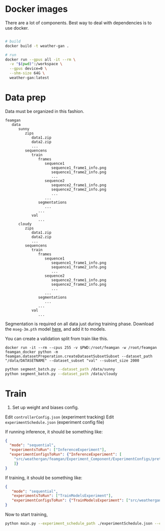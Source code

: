 # Docker images

There are a lot of components. Best way to deal with dependencies is to use docker.

```bash

# build
docker build -t weather-gan .

# run
docker run --gpus all -it --rm \
  -v "$(pwd)":/workspace \
  --gpus device=0 \
  --shm-size 64G \
  weather-gan:latest
```

# Data prep

Data must be organized in this fashion.


```
feamgan
   data
      sunny
         zips
            data1.zip
            data2.zip
            ...
         sequencens
            train
               frames
                  sequence1
                     sequence1_frame1_info.png
                     sequence1_frame2_info.png
                     ...
                  sequence2
                     sequence2_frame1_info.png
                     sequence2_frame2_info.png
                     ...
                  ...
               segmentations
                  ...
               ...
            val
               ...
      cloudy
         zips
            data1.zip
            data2.zip
            ...
         sequencens
            train
               frames
                  sequence1
                     sequence1_frame1_info.png
                     sequence1_frame2_info.png
                     ...
                  sequence2
                     sequence2_frame1_info.png
                     sequence2_frame2_info.png
                     ...
                  ...
               segmentations
                  ...
               ...
            val
               ...
```

Segmentation is required on all data just during training phase. Download the ```mseg-3m.pth``` model [here](https://drive.google.com/file/d/1BeZt6QXLwVQJhOVd_NTnVTmtAO1zJYZ-/view), and add it to models.


You can create a validation split from train like this.

```
docker run -it --rm --cpus 255 -v $PWD:/root/feamgan -w /root/feamgan feamgan_docker python -m feamgan.datasetPreperation.createDatasetSubsetSubset --dataset_path "/data/DATASETNAME" --dataset_subset "val" --subset_size 2000
```



```bash
python segment_batch.py --dataset_path /data/sunny
python segment_batch.py --dataset_path /data/cloudy
```

# Train

1) Set up weight and biases config. 

Edit `controllerConfig.json` (experiment tracking)
Edit `experimentSchedule.json` (experiment config file)

If running inference, it should be something like:

```json
{
  "mode": "sequential",
  "experimentsToRun": ["InferenceExperiment"],
  "experimentConfigsToRun": {"InferenceExperiment": [
    "src/weathergan/feamgan/Experiment_Component/ExperimentConfigs/pretrainedModels/val/FeaMGAN_Cloudy_to_Sunny_Crop352_Full.json"
    ]}
}
```

If training, it should be something like:

```json
{
   "mode": "sequential",
   "experimentsToRun": ["TrainModelsExperiment"],
   "experimentConfigsToRun": {"TrainModelsExperiment": ["src/weathergan/feamgan/Experiment_Component/ExperimentConfigs/train/FeaMGAN/cloudy_to_sunny/FeaMGAN_cloudy_to_sunny_Crop352_Full_r5.json"]}
}
```

Now to start training, 

```bash
python main.py --experiment_schedule_path ./experimentSchedule.json --controller_config_path ./controllerConfig.json [--resume]
```